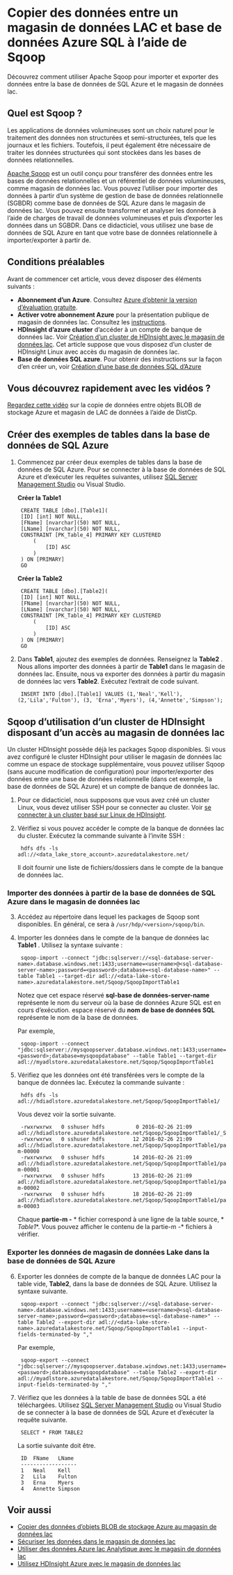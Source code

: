 <properties 
   pageTitle="Copier des données entre un magasin de données LAC et base de données Azure SQL à l’aide de Sqoop | Microsoft Azure"
   description="Permet de copier des données entre la base de données de SQL Azure et le magasin de données lac Sqoop" 
   services="data-lake-store" 
   documentationCenter="" 
   authors="nitinme" 
   manager="jhubbard" 
   editor="cgronlun"/>
 
<tags
   ms.service="data-lake-store"
   ms.devlang="na"
   ms.topic="article"
   ms.tgt_pltfrm="na"
   ms.workload="big-data" 
   ms.date="10/28/2016"
   ms.author="nitinme"/>

# <a name="copy-data-between-data-lake-store-and-azure-sql-database-using-sqoop"></a>Copier des données entre un magasin de données LAC et base de données Azure SQL à l’aide de Sqoop

Découvrez comment utiliser Apache Sqoop pour importer et exporter des données entre la base de données de SQL Azure et le magasin de données lac.
 

## <a name="what-is-sqoop"></a>Quel est Sqoop ?

Les applications de données volumineuses sont un choix naturel pour le traitement des données non structurées et semi-structurées, tels que les journaux et les fichiers. Toutefois, il peut également être nécessaire de traiter les données structurées qui sont stockées dans les bases de données relationnelles.

[Apache Sqoop](https://sqoop.apache.org/docs/1.4.4/SqoopUserGuide.html) est un outil conçu pour transférer des données entre les bases de données relationnelles et un référentiel de données volumineuses, comme magasin de données lac. Vous pouvez l’utiliser pour importer des données à partir d’un système de gestion de base de données relationnelle (SGBDR) comme base de données de SQL Azure dans le magasin de données lac. Vous pouvez ensuite transformer et analyser les données à l’aide de charges de travail de données volumineuses et puis d’exporter les données dans un SGBDR. Dans ce didacticiel, vous utilisez une base de données de SQL Azure en tant que votre base de données relationnelle à importer/exporter à partir de.
 

## <a name="prerequisites"></a>Conditions préalables

Avant de commencer cet article, vous devez disposer des éléments suivants :

- **Abonnement d’un Azure**. Consultez [Azure d’obtenir la version d’évaluation gratuite](https://azure.microsoft.com/pricing/free-trial/).
- **Activer votre abonnement Azure** pour la présentation publique de magasin de données lac. Consultez les [instructions](data-lake-store-get-started-portal.md#signup). 
- **HDInsight d’azure cluster** d’accéder à un compte de banque de données lac. Voir [Création d’un cluster de HDInsight avec le magasin de données lac](data-lake-store-hdinsight-hadoop-use-portal.md). Cet article suppose que vous disposez d’un cluster de HDInsight Linux avec accès du magasin de données lac.
- **Base de données SQL azure**. Pour obtenir des instructions sur la façon d’en créer un, voir [Création d’une base de données SQL d’Azure](../sql-database/sql-database-get-started.md)

## <a name="do-you-learn-fast-with-videos"></a>Vous découvrez rapidement avec les vidéos ?

[Regardez cette vidéo](https://mix.office.com/watch/1butcdjxmu114) sur la copie de données entre objets BLOB de stockage Azure et magasin de LAC de données à l’aide de DistCp.

## <a name="create-sample-tables-in-the-azure-sql-database"></a>Créer des exemples de tables dans la base de données de SQL Azure

1. Commencez par créer deux exemples de tables dans la base de données de SQL Azure. Pour se connecter à la base de données de SQL Azure et d’exécuter les requêtes suivantes, utilisez [SQL Server Management Studio](../sql-database/sql-database-connect-query-ssms.md) ou Visual Studio.

    **Créer la Table1**

        CREATE TABLE [dbo].[Table1]( 
        [ID] [int] NOT NULL, 
        [FName] [nvarchar](50) NOT NULL, 
        [LName] [nvarchar](50) NOT NULL, 
        CONSTRAINT [PK_Table_4] PRIMARY KEY CLUSTERED 
            ( 
                [ID] ASC 
            ) 
        ) ON [PRIMARY] 
        GO

    **Créer la Table2**

        CREATE TABLE [dbo].[Table2]( 
        [ID] [int] NOT NULL, 
        [FName] [nvarchar](50) NOT NULL, 
        [LName] [nvarchar](50) NOT NULL, 
        CONSTRAINT [PK_Table_4] PRIMARY KEY CLUSTERED 
            ( 
                [ID] ASC 
            ) 
        ) ON [PRIMARY] 
        GO

2. Dans **Table1**, ajoutez des exemples de données. Renseignez la **Table2** . Nous allons importer des données à partir de **Table1** dans le magasin de données lac. Ensuite, nous va exporter des données à partir du magasin de données lac vers **Table2**. Exécutez l’extrait de code suivant.

         
        INSERT INTO [dbo].[Table1] VALUES (1,'Neal','Kell'), (2,'Lila','Fulton'), (3, 'Erna','Myers'), (4,'Annette','Simpson'); 
  

## <a name="use-sqoop-from-an-hdinsight-cluster-with-access-to-data-lake-store"></a>Sqoop d’utilisation d’un cluster de HDInsight disposant d’un accès au magasin de données lac

Un cluster HDInsight possède déjà les packages Sqoop disponibles. Si vous avez configuré le cluster HDInsight pour utiliser le magasin de données lac comme un espace de stockage supplémentaire, vous pouvez utiliser Sqoop (sans aucune modification de configuration) pour importer/exporter des données entre une base de données relationnelle (dans cet exemple, la base de données de SQL Azure) et un compte de banque de données lac. 

1. Pour ce didacticiel, nous supposons que vous avez créé un cluster Linux, vous devez utiliser SSH pour se connecter au cluster. Voir [se connecter à un cluster basé sur Linux de HDInsight](hdinsight-hadoop-linux-use-ssh-unix.md#connect-to-a-linux-based-hdinsight-cluster).

2. Vérifiez si vous pouvez accéder le compte de la banque de données lac du cluster. Exécutez la commande suivante à l’invite SSH :

        
        hdfs dfs -ls adl://<data_lake_store_account>.azuredatalakestore.net/

    Il doit fournir une liste de fichiers/dossiers dans le compte de la banque de données lac.

### <a name="import-data-from-azure-sql-database-into-data-lake-store"></a>Importer des données à partir de la base de données de SQL Azure dans le magasin de données lac

3. Accédez au répertoire dans lequel les packages de Sqoop sont disponibles. En général, ce sera à `/usr/hdp/<version>/sqoop/bin`. 

4. Importer les données dans le compte de la banque de données lac **Table1** . Utilisez la syntaxe suivante :

        
        sqoop-import --connect "jdbc:sqlserver://<sql-database-server-name>.database.windows.net:1433;username=<username>@<sql-database-server-name>;password=<password>;database=<sql-database-name>" --table Table1 --target-dir adl://<data-lake-store-name>.azuredatalakestore.net/Sqoop/SqoopImportTable1

    Notez que cet espace réservé **sql-base de données-server-name** représente le nom du serveur où la base de données Azure SQL est en cours d’exécution. espace réservé du **nom de base de données SQL** représente le nom de la base de données.

    Par exemple,

        
        sqoop-import --connect "jdbc:sqlserver://mysqoopserver.database.windows.net:1433;username=nitinme@mysqoopserver;password=<password>;database=mysqoopdatabase" --table Table1 --target-dir adl://myadlstore.azuredatalakestore.net/Sqoop/SqoopImportTable1

5. Vérifiez que les données ont été transférées vers le compte de la banque de données lac. Exécutez la commande suivante :

        
        hdfs dfs -ls adl://hdiadlstore.azuredatalakestore.net/Sqoop/SqoopImportTable1/

    Vous devez voir la sortie suivante.

        
        -rwxrwxrwx   0 sshuser hdfs          0 2016-02-26 21:09 adl://hdiadlstore.azuredatalakestore.net/Sqoop/SqoopImportTable1/_SUCCESS
        -rwxrwxrwx   0 sshuser hdfs         12 2016-02-26 21:09 adl://hdiadlstore.azuredatalakestore.net/Sqoop/SqoopImportTable1/part-m-00000
        -rwxrwxrwx   0 sshuser hdfs         14 2016-02-26 21:09 adl://hdiadlstore.azuredatalakestore.net/Sqoop/SqoopImportTable1/part-m-00001
        -rwxrwxrwx   0 sshuser hdfs         13 2016-02-26 21:09 adl://hdiadlstore.azuredatalakestore.net/Sqoop/SqoopImportTable1/part-m-00002
        -rwxrwxrwx   0 sshuser hdfs         18 2016-02-26 21:09 adl://hdiadlstore.azuredatalakestore.net/Sqoop/SqoopImportTable1/part-m-00003

    Chaque **partie-m -** * fichier correspond à une ligne de la table source, * *Table1**. Vous pouvez afficher le contenu de la partie-m -* fichiers à vérifier.


### <a name="export-data-from-data-lake-store-into-azure-sql-database"></a>Exporter les données de magasin de données Lake dans la base de données de SQL Azure

6. Exporter les données de compte de la banque de données LAC pour la table vide, **Table2**, dans la base de données de SQL Azure. Utilisez la syntaxe suivante.

        
        sqoop-export --connect "jdbc:sqlserver://<sql-database-server-name>.database.windows.net:1433;username=<username>@<sql-database-server-name>;password=<password>;database=<sql-database-name>" --table Table2 --export-dir adl://<data-lake-store-name>.azuredatalakestore.net/Sqoop/SqoopImportTable1 --input-fields-terminated-by ","

    Par exemple,

        
        sqoop-export --connect "jdbc:sqlserver://mysqoopserver.database.windows.net:1433;username=nitinme@mysqoopserver;password=<password>;database=mysqoopdatabase" --table Table2 --export-dir adl://myadlstore.azuredatalakestore.net/Sqoop/SqoopImportTable1 --input-fields-terminated-by ","

6. Vérifiez que les données à la table de base de données SQL a été téléchargées. Utilisez [SQL Server Management Studio](../sql-database/sql-database-connect-query-ssms.md) ou Visual Studio de se connecter à la base de données de SQL Azure et d’exécuter la requête suivante.

        
        SELECT * FROM TABLE2

    La sortie suivante doit être.

        ID  FName   LName
        ------------------
        1   Neal    Kell
        2   Lila    Fulton
        3   Erna    Myers
        4   Annette Simpson

## <a name="see-also"></a>Voir aussi

- [Copier des données d’objets BLOB de stockage Azure au magasin de données lac](data-lake-store-copy-data-azure-storage-blob.md)
- [Sécuriser les données dans le magasin de données lac](data-lake-store-secure-data.md)
- [Utiliser des données Azure lac Analytique avec le magasin de données lac](../data-lake-analytics/data-lake-analytics-get-started-portal.md)
- [Utilisez HDInsight Azure avec le magasin de données lac](data-lake-store-hdinsight-hadoop-use-portal.md)
